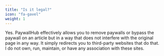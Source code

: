 ```yaml
---
title: "Is it legal?"
icon: "fa-gavel"
weight: 1
---
```

Yes. PaywallHub effectively allows you to remove paywalls or bypass the paywall on an article but in a way that does not interfere with the original page in any way. It simply redirects you to third-party websites that do that. I do not own, run, maintain, or have any association with these sites. 


